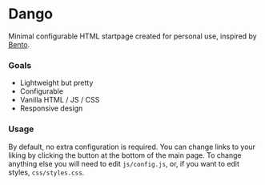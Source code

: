 # Dango
Minimal configurable HTML startpage created for personal use, inspired by [Bento](https://github.com/migueravila/Bento).

### Goals

- Lightweight but pretty
- Configurable
- Vanilla HTML / JS / CSS
- Responsive design

### Usage

By default, no extra configuration is required. You can change links to your liking by clicking
the button at the bottom of the main page. To change anything else you will need to edit
`js/config.js`, or, if you want to edit styles, `css/styles.css`.